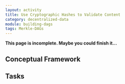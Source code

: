 ```yaml
---
layout: activity
title: Use Cryptographic Hashes to Validate Content
category: decentralized-data
module: building-dags
tags: Merkle-DAGs
---
```


**This page is incomplete. Maybe you could finish it...**

## Conceptual Framework

## Tasks
